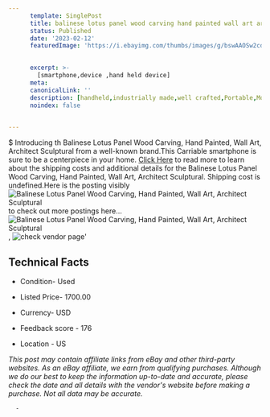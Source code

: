 ```yaml
---
      template: SinglePost
      title: balinese lotus panel wood carving hand painted wall art architect sculptural
      status: Published
      date: '2023-02-12'
      featuredImage: 'https://i.ebayimg.com/thumbs/images/g/bswAAOSw2cdhpEJU/s-l225.jpg'
       

      excerpt: >-
        [smartphone,device ,hand held device]
      meta:
      canonicalLink: ''
      description: [handheld,industrially made,well crafted,Portable,Mobile,Compact,Convenient,Lightweight,Maneuverable,Man-portable,Miniature,Carriable,Hand-held,Light,Holdable,Transportable,Mobile device,Pocket-sized,On-the-go,Wireless,Cordless,Compact size,Convenient size, smartphone,device ,hand held device]
      noindex: false
      

---
```

$
      Introducing th Balinese Lotus Panel Wood Carving, Hand Painted, Wall Art, Architect Sculptural from a well-known brand.This Carriable smartphone is sure to be a centerpiece in your home. [Click Here](https://www.ebay.com/itm/324911244113?hash=item4ba6382351%3Ag%3AbswAAOSw2cdhpEJU&mkevt=1&mkcid=1&mkrid=711-53200-19255-0&campid=%253CePNCampaignId%253E&customid=%253CreferenceId%253E&toolid=10049) to read more to learn about the shipping costs and additional details for the Balinese Lotus Panel Wood Carving, Hand Painted, Wall Art, Architect Sculptural. Shipping cost is undefined.Here is the posting visibly ![Balinese Lotus Panel Wood Carving, Hand Painted, Wall Art, Architect Sculptural](https://i.ebayimg.com/thumbs/images/g/bswAAOSw2cdhpEJU/s-l225.jpg) to check out more postings here... ![Balinese Lotus Panel Wood Carving, Hand Painted, Wall Art, Architect Sculptural](https://i.ebayimg.com/images/g/bswAAOSw2cdhpEJU/s-l1600.jpg), ![check vendor page](https://origin-galleryplus.ebayimg.com/ws/web/324911244113_2_0_1/225x225.jpg,https://origin-galleryplus.ebayimg.com/ws/web/324911244113_3_0_1/225x225.jpg,https://origin-galleryplus.ebayimg.com/ws/web/324911244113_4_0_1/225x225.jpg,https://origin-galleryplus.ebayimg.com/ws/web/324911244113_5_0_1/225x225.jpg,https://origin-galleryplus.ebayimg.com/ws/web/324911244113_6_0_1/225x225.jpg,https://origin-galleryplus.ebayimg.com/ws/web/324911244113_7_0_1/225x225.jpg,https://origin-galleryplus.ebayimg.com/ws/web/324911244113_8_0_1/225x225.jpg,https://origin-galleryplus.ebayimg.com/ws/web/324911244113_9_0_1/225x225.jpg,https://origin-galleryplus.ebayimg.com/ws/web/324911244113_10_0_1/225x225.jpg,https://origin-galleryplus.ebayimg.com/ws/web/324911244113_11_0_1/225x225.jpg,https://origin-galleryplus.ebayimg.com/ws/web/324911244113_12_0_1/225x225.jpg)'

      

 ## Technical Facts 



     
      

 - Condition- Used 


      

 - Listed Price- 1700.00 


      

 - Currency- USD 


      

 - Feedback score - 176 


      

 - Location - US 


      
      

 *_This post may contain affiliate links from eBay and other third-party websites. As an eBay affiliate, we earn from qualifying purchases. Although we do our best to keep the information up-to-date and accurate, please check the date and all details with the vendor's website before making a purchase. Not all data may be accurate._*




      -
